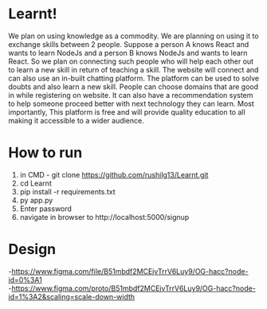 # Learnt!

We plan on using knowledge as a commodity. We are planning on using it to exchange skills between 2 people. Suppose a person A knows React and wants to learn NodeJs and a person B knows NodeJs and wants to learn React. So we plan on connecting such people who will help each other out to learn a new skill in return of teaching a skill. The website will connect and can also use an in-built chatting platform. The platform can be used to solve doubts and also learn a new skill. People can choose domains that are good in while registering on website. It can also have a recommendation system to help someone proceed better with next technology they can learn. Most importantly, This platform is free and will provide quality education to all making it accessible to a wider audience. <br>

# How to run
1. in CMD - git clone https://github.com/rushilg13/Learnt.git <br>
2. cd Learnt <br>
3. pip install -r requirements.txt
4. py app.py <br>
5. Enter password <br>
6. navigate in browser to http://localhost:5000/signup <br>

# Design
-https://www.figma.com/file/B51mbdf2MCEjvTrrV6Luy9/OG-hacc?node-id=0%3A1 <br>
-https://www.figma.com/proto/B51mbdf2MCEjvTrrV6Luy9/OG-hacc?node-id=1%3A2&scaling=scale-down-width <br>
